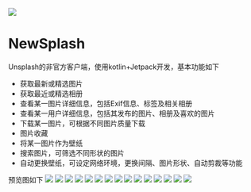 ![](https://raw.githubusercontent.com/chenyaoyang/NewSplash/master/app/src/main/res/drawable/splash.png)
# NewSplash
Unsplash的非官方客户端，使用kotlin+Jetpack开发，基本功能如下

- 获取最新或精选图片
- 获取最近或精选相册
- 查看某一图片详细信息，包括Exif信息、标签及相关相册
- 查看某一用户详细信息，包括其发布的图片、相册及喜欢的图片
- 下载某一图片，可根据不同图片质量下载
- 图片收藏
- 将某一图片作为壁纸
- 搜索图片，可筛选不同形状的图片
- 自动更换壁纸，可设定网络环境，更换间隔、图片形状、自动剪裁等功能

预览图如下
![](https://raw.githubusercontent.com/chenyaoyang/NewSplash/master/screenshot/newsplash1.jpg)
![](https://raw.githubusercontent.com/chenyaoyang/NewSplash/master/screenshot/newsplash2.jpg)
![](https://raw.githubusercontent.com/chenyaoyang/NewSplash/master/screenshot/newsplash3.jpg)
![](https://raw.githubusercontent.com/chenyaoyang/NewSplash/master/screenshot/newsplash4.jpg)
![](https://raw.githubusercontent.com/chenyaoyang/NewSplash/master/screenshot/newsplash5.jpg)
![](https://raw.githubusercontent.com/chenyaoyang/NewSplash/master/screenshot/newsplash6.jpg)
![](https://raw.githubusercontent.com/chenyaoyang/NewSplash/master/screenshot/newsplash7.jpg)
![](https://raw.githubusercontent.com/chenyaoyang/NewSplash/master/screenshot/newsplash8.jpg)
![](https://raw.githubusercontent.com/chenyaoyang/NewSplash/master/screenshot/newsplash9.jpg)
![](https://raw.githubusercontent.com/chenyaoyang/NewSplash/master/screenshot/newsplash10.jpg)
![](https://raw.githubusercontent.com/chenyaoyang/NewSplash/master/screenshot/newsplash11.jpg)
![](https://raw.githubusercontent.com/chenyaoyang/NewSplash/master/screenshot/newsplash12.jpg)
![](https://raw.githubusercontent.com/chenyaoyang/NewSplash/master/screenshot/newsplash13.jpg)
![](https://raw.githubusercontent.com/chenyaoyang/NewSplash/master/screenshot/newsplash14.jpg)
![](https://raw.githubusercontent.com/chenyaoyang/NewSplash/master/screenshot/newsplash15.jpg)